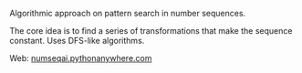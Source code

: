 Algorithmic approach on pattern search in number sequences.

The core idea is to find a series of transformations that make the sequence constant. Uses DFS-like algorithms.

Web: [numseqai.pythonanywhere.com](numseqai.pythonanywhere.com)
